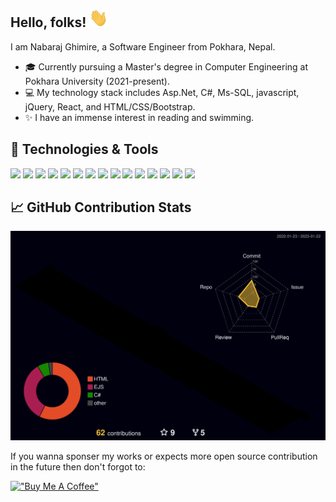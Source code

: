 ## Hello, folks! <img src="./assets/image/wave.gif" width="30px" height="30px" />

I am Nabaraj Ghimire, a Software Engineer from Pokhara, Nepal. 
- :mortar_board: Currently pursuing a Master's degree in Computer Engineering at Pokhara University (2021-present).
- :computer: My technology stack includes Asp.Net, C#, Ms-SQL, javascript, jQuery, React, and HTML/CSS/Bootstrap.
- :sparkles: I have an immense interest in reading and swimming.

## 🔧 Technologies & Tools
![](https://img.shields.io/badge/OS-windows-darkcyan)
![](https://img.shields.io/badge/Editor-Visual%20Studio-darkcyan)
![](https://img.shields.io/badge/Editor-VS%20Code-darkcyan)
![](https://img.shields.io/badge/Code-C%23-darkcyan)
![](https://img.shields.io/badge/Code-.Net-darkcyan)
![](https://img.shields.io/badge/Code-Javascript-darkcyan)
![](https://img.shields.io/badge/Code-jQuery-darkcyan)
![](https://img.shields.io/badge/Code-React-darkcyan)
![](https://img.shields.io/badge/Code-HTML-darkcyan)
![](https://img.shields.io/badge/Code-CSS-darkcyan)
![](https://img.shields.io/badge/Shell-Bash-darkcyan)
![](https://img.shields.io/badge/SCM-git-darkcyan)
![](https://img.shields.io/badge/Database-MS--SQL-darkcyan)
![](https://img.shields.io/badge/Server-IIS-darkcyan)
![](https://img.shields.io/badge/Tools-Jira-darkcyan)

## &#x1f4c8; GitHub Contribution Stats
![](./profile-3d-contrib/profile-night-rainbow.svg)

If you wanna sponser my works or expects more open source contribution in the future then don't forgot to:

[!["Buy Me A Coffee"](https://www.buymeacoffee.com/assets/img/custom_images/orange_img.png)](https://www.buymeacoffee.com/nabarajghimire)
